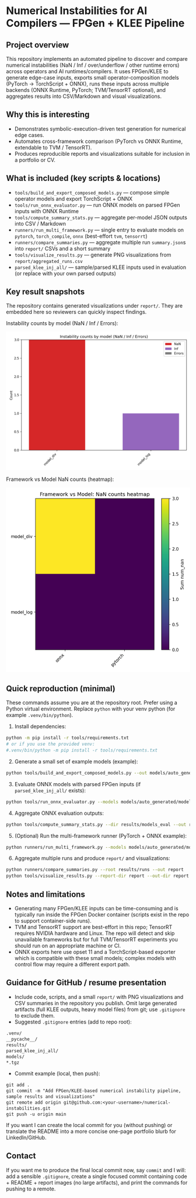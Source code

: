 # Numerical Instabilities for AI Compilers — FPGen + KLEE Pipeline

Project overview
--
This repository implements an automated pipeline to discover and compare numerical instabilities (NaN / Inf / over/underflow / other runtime errors) across operators and AI runtimes/compilers. It uses FPGen/KLEE to generate edge-case inputs, exports small operator-composition models (PyTorch -> TorchScript + ONNX), runs these inputs across multiple backends (ONNX Runtime, PyTorch; TVM/TensorRT optional), and aggregates results into CSV/Markdown and visual visualizations.

Why this is interesting
--
- Demonstrates symbolic-execution-driven test generation for numerical edge cases.
- Automates cross-framework comparison (PyTorch vs ONNX Runtime, extendable to TVM / TensorRT).
- Produces reproducible reports and visualizations suitable for inclusion in a portfolio or CV.

What is included (key scripts & locations)
--
- `tools/build_and_export_composed_models.py` — compose simple operator models and export TorchScript + ONNX
- `tools/run_onnx_evaluator.py` — run ONNX models on parsed FPGen inputs with ONNX Runtime
- `tools/compute_summary_stats.py` — aggregate per-model JSON outputs into CSV / Markdown
- `runners/run_multi_framework.py` — single entry to evaluate models on `pytorch`, `torch_compile`, `onnx` (best-effort `tvm`, `tensorrt`)
- `runners/compare_summaries.py` — aggregate multiple run `summary.json`s into `report/` CSVs and a short summary
- `tools/visualize_results.py` — generate PNG visualizations from `report/aggregated_runs.csv`
- `parsed_klee_inj_all/` — sample/parsed KLEE inputs used in evaluation (or replace with your own parsed outputs)

Key result snapshots
--
The repository contains generated visualizations under `report/`. They are embedded here so reviewers can quickly inspect findings.

Instability counts by model (NaN / Inf / Errors):

![Instability by model](report/instability_by_op_bar.png)

Framework vs Model NaN counts (heatmap):

![Framework vs Model heatmap](report/framework_diff_heatmap.png)

Quick reproduction (minimal)
--
These commands assume you are at the repository root. Prefer using a Python virtual environment. Replace `python` with your venv python (for example `.venv/bin/python`).

1) Install dependencies:

```bash
python -m pip install -r tools/requirements.txt
# or if you use the provided venv:
#.venv/bin/python -m pip install -r tools/requirements.txt
```

2) Generate a small set of example models (example):

```bash
python tools/build_and_export_composed_models.py --out models/auto_generated --min-count 10 --combo-len 3
```

3) Evaluate ONNX models with parsed FPGen inputs (if `parsed_klee_inj_all/` exists):

```bash
python tools/run_onnx_evaluator.py --models models/auto_generated/models_meta.json --inputs parsed_klee_inj_all --out results/models_eval
```

4) Aggregate ONNX evaluation outputs:

```bash
python tools/compute_summary_stats.py --dir results/models_eval --out results/models_summary
```

5) (Optional) Run the multi-framework runner (PyTorch + ONNX example):

```bash
python runners/run_multi_framework.py --models models/auto_generated/models_meta.json --inputs "parsed_klee_inj_all/*/inputs.csv" --frameworks pytorch,onnx --out results/summary_multi
```

6) Aggregate multiple runs and produce `report/` and visualizations:

```bash
python runners/compare_summaries.py --root results/runs --out report
python tools/visualize_results.py --report-dir report --out-dir report
```

Notes and limitations
--
- Generating many FPGen/KLEE inputs can be time-consuming and is typically run inside the FPGen Docker container (scripts exist in the repo to support container-side runs).
- TVM and TensorRT support are best-effort in this repo; TensorRT requires NVIDIA hardware and Linux. The repo will detect and skip unavailable frameworks but for full TVM/TensorRT experiments you should run on an appropriate machine or CI.
- ONNX exports here use opset 11 and a TorchScript-based exporter which is compatible with these small models; complex models with control flow may require a different export path.

Guidance for GitHub / resume presentation
--
- Include code, scripts, and a small `report/` with PNG visualizations and CSV summaries in the repository you publish. Omit large generated artifacts (full KLEE outputs, heavy model files) from git; use `.gitignore` to exclude them.
- Suggested `.gitignore` entries (add to repo root):
```
.venv/
__pycache__/
results/
parsed_klee_inj_all/
models/
*.tgz
```

- Commit example (local, then push):
```
git add .
git commit -m "Add FPGen/KLEE-based numerical instability pipeline, sample results and visualizations"
git remote add origin git@github.com:<your-username>/numerical-instabilities.git
git push -u origin main
```

If you want I can create the local commit for you (without pushing) or translate the README into a more concise one-page portfolio blurb for LinkedIn/GitHub.

Contact
--
If you want me to produce the final local commit now, say `commit` and I will: add a sensible `.gitignore`, create a single focused commit containing code + README + report images (no large artifacts), and print the commands for pushing to a remote.
